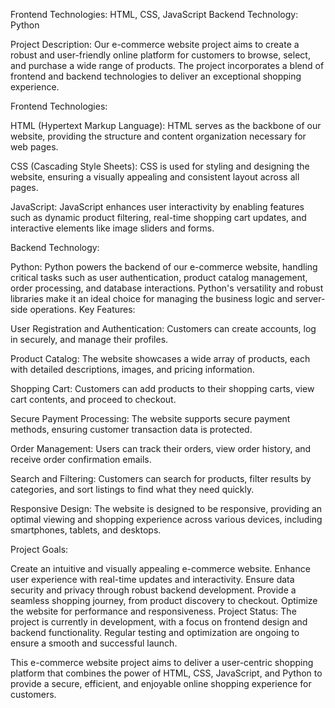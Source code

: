 Frontend Technologies: HTML, CSS, JavaScript
Backend Technology: Python

Project Description:
Our e-commerce website project aims to create a robust and user-friendly online platform for customers to browse, select, and purchase a wide range of products. The project incorporates a blend of frontend and backend technologies to deliver an exceptional shopping experience.

Frontend Technologies:

HTML (Hypertext Markup Language): HTML serves as the backbone of our website, providing the structure and content organization necessary for web pages.

CSS (Cascading Style Sheets): CSS is used for styling and designing the website, ensuring a visually appealing and consistent layout across all pages.

JavaScript: JavaScript enhances user interactivity by enabling features such as dynamic product filtering, real-time shopping cart updates, and interactive elements like image sliders and forms.

Backend Technology:

Python: Python powers the backend of our e-commerce website, handling critical tasks such as user authentication, product catalog management, order processing, and database interactions. Python's versatility and robust libraries make it an ideal choice for managing the business logic and server-side operations.
Key Features:

User Registration and Authentication: Customers can create accounts, log in securely, and manage their profiles.

Product Catalog: The website showcases a wide array of products, each with detailed descriptions, images, and pricing information.

Shopping Cart: Customers can add products to their shopping carts, view cart contents, and proceed to checkout.

Secure Payment Processing: The website supports secure payment methods, ensuring customer transaction data is protected.

Order Management: Users can track their orders, view order history, and receive order confirmation emails.

Search and Filtering: Customers can search for products, filter results by categories, and sort listings to find what they need quickly.

Responsive Design: The website is designed to be responsive, providing an optimal viewing and shopping experience across various devices, including smartphones, tablets, and desktops.

Project Goals:

Create an intuitive and visually appealing e-commerce website.
Enhance user experience with real-time updates and interactivity.
Ensure data security and privacy through robust backend development.
Provide a seamless shopping journey, from product discovery to checkout.
Optimize the website for performance and responsiveness.
Project Status: The project is currently in development, with a focus on frontend design and backend functionality. Regular testing and optimization are ongoing to ensure a smooth and successful launch.

This e-commerce website project aims to deliver a user-centric shopping platform that combines the power of HTML, CSS, JavaScript, and Python to provide a secure, efficient, and enjoyable online shopping experience for customers.






